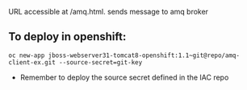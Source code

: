 URL accessible at <context>/amq.html. sends message to amq broker


## To deploy in openshift:

```oc new-app jboss-webserver31-tomcat8-openshift:1.1~git@repo/amq-client-ex.git --source-secret=git-key```


- Remember to deploy the source secret defined in the IAC repo
